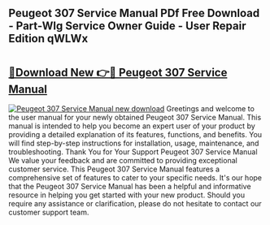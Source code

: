 ## Peugeot 307 Service Manual PDf Free Download - Part-Wlg Service Owner Guide - User Repair Edition qWLWx

# <h2><a href="http://cf20722.oget.top/?id=Peugeot+307+Service+Manual">🔗Download New 👉🔴 Peugeot 307 Service Manual</a></h2>

[![Peugeot 307 Service Manual new download](https://i.imgur.com/5g1atiW.png)](http://cf20722.oget.top/?id=Peugeot+307+Service+Manual)
Greetings and welcome to the user manual for your newly obtained Peugeot 307 Service Manual. This manual is intended to help you become an expert user of your product by providing a detailed explanation of its features, functions, and benefits. You will find step-by-step instructions for installation, usage, maintenance, and troubleshooting. Thank You for Your Support Peugeot 307 Service Manual We value your feedback and are committed to providing exceptional customer service. This Peugeot 307 Service Manual features a comprehensive set of features to cater to your specific needs. It's our hope that the Peugeot 307 Service Manual has been a helpful and informative resource in helping you get started with your new product. Should you require any assistance or clarification, please do not hesitate to contact our customer support team.
